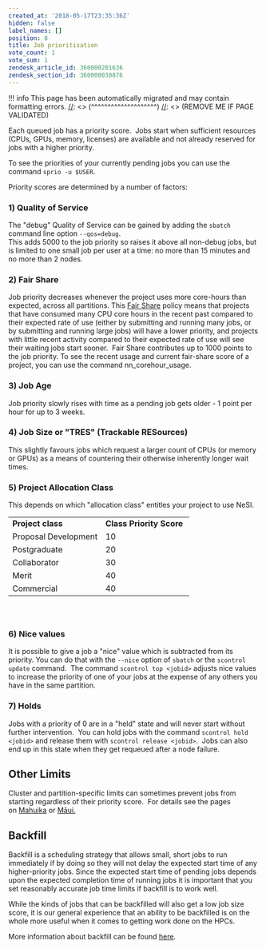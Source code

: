 ```yaml
---
created_at: '2018-05-17T23:35:36Z'
hidden: false
label_names: []
position: 8
title: Job prioritisation
vote_count: 1
vote_sum: 1
zendesk_article_id: 360000201636
zendesk_section_id: 360000030876
---
```



[//]: <> (REMOVE ME IF PAGE VALIDATED)
[//]: <> (vvvvvvvvvvvvvvvvvvvv)
!!! info
    This page has been automatically migrated and may contain formatting errors.
[//]: <> (^^^^^^^^^^^^^^^^^^^^)
[//]: <> (REMOVE ME IF PAGE VALIDATED)
<p>Each queued job has a priority score.  Jobs start when sufficient resources (CPUs, GPUs, memory, licenses) are available and not already reserved for jobs with a higher priority.</p>
<p>To see the priorities of your currently pending jobs you can use the command <code>sprio -u $USER</code>.</p>
<p>Priority scores are determined by a number of factors:</p>
<h3>1) Quality of Service</h3>
<p>The "debug" Quality of Service can be gained by adding the <code>sbatch</code> command line option <code>--qos=debug</code>.<br>This adds 5000 to the job priority so raises it above all non-debug jobs, but is limited to one small job per user at a time: no more than 15 minutes and no more than 2 nodes.</p>
<h3>2) Fair Share</h3>
<p>Job priority decreases whenever the project uses more core-hours than expected, across all partitions. This <a href="https://support.nesi.org.nz/hc/en-gb/articles/360000743536" target="_self">Fair Share</a> policy means that projects that have consumed many CPU core hours in the recent past compared to their expected rate of use (either by submitting and running many jobs, or by submitting and running large jobs) will have a lower priority, and projects with little recent activity compared to their expected rate of use will see their waiting jobs start sooner.  Fair Share contributes up to 1000 points to the job priority. To see the recent usage and current fair-share score of a project, you can use the command nn_corehour_usage.</p>
<h3>3) Job Age</h3>
<p>Job priority slowly rises with time as a pending job gets older - 1 point per hour for up to 3 weeks.</p>
<h3>4) Job Size or "TRES" (Trackable RESources)</h3>
<p>This slightly favours jobs which request a larger count of CPUs (or memory or GPUs) as a means of countering their otherwise inherently longer wait times.</p>
<h3>5) Project Allocation Class</h3>
<p>This depends on which "allocation class" entitles your project to use NeSI.</p>
<table style="margin-left: 0px; margin-right: auto;">
<tbody>
<tr>
<td><strong>Project class</strong></td>
<td><strong>Class Priority Score </strong></td>
</tr>
<tr>
<td>Proposal Development</td>
<td class="wysiwyg-text-align-right">10</td>
</tr>
<tr>
<td>Postgraduate</td>
<td class="wysiwyg-text-align-right">20</td>
</tr>
<tr>
<td>Collaborator</td>
<td class="wysiwyg-text-align-right">30</td>
</tr>
<tr>
<td>Merit</td>
<td class="wysiwyg-text-align-right">40</td>
</tr>
<tr>
<td>Commercial</td>
<td class="wysiwyg-text-align-right">40</td>
</tr>
</tbody>
</table>
<h3> </h3>
<h3>6) Nice values</h3>
<p>It is possible to give a job a "nice" value which is subtracted from its priority. You can do that with the <code>--nice</code> option of <code>sbatch</code> or the <code>scontrol update</code> command.  The command <code>scontrol top &lt;jobid&gt;</code> adjusts nice values to increase the priority of one of your jobs at the expense of any others you have in the same partition.</p>
<h3>7) Holds</h3>
<p>Jobs with a priority of 0 are in a "held" state and will never start without further intervention.  You can hold jobs with the command <code>scontrol hold &lt;jobid&gt;</code> and release them with <code>scontrol release &lt;jobid&gt;</code>.  Jobs can also end up in this state when they get requeued after a node failure. </p>
<h2>Other Limits</h2>
<p>Cluster and partition-specific limits can sometimes prevent jobs from starting regardless of their priority score.  For details see the pages on <a href="https://support.nesi.org.nz/hc/en-gb/articles/360000204076" target="_self">Mahuika</a> or <a href="https://support.nesi.org.nz/hc/en-gb/articles/360000204116" target="_self">Māui.</a></p>
<h2>Backfill</h2>
<p>Backfill is a scheduling strategy that allows small, short jobs to run immediately if by doing so they will not delay the expected start time of any higher-priority jobs. Since the expected start time of pending jobs depends upon the expected completion time of running jobs it is important that you set reasonably accurate job time limits if backfill is to work well.</p>
<p>While the kinds of jobs that can be backfilled will also get a low job size score, it is our general experience that an ability to be backfilled is on the whole more useful when it comes to getting work done on the HPCs.</p>
<p>More information about backfill can be found <a href="https://slurm.schedmd.com/sched_config.html">here</a>.</p>
<p> </p>
